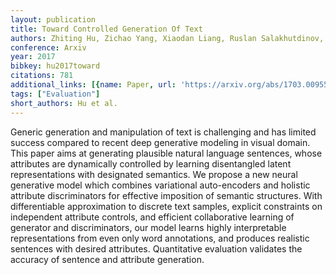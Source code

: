 ```yaml
---
layout: publication
title: Toward Controlled Generation Of Text
authors: Zhiting Hu, Zichao Yang, Xiaodan Liang, Ruslan Salakhutdinov, Eric P. Xing
conference: Arxiv
year: 2017
bibkey: hu2017toward
citations: 781
additional_links: [{name: Paper, url: 'https://arxiv.org/abs/1703.00955'}]
tags: ["Evaluation"]
short_authors: Hu et al.
---
```

Generic generation and manipulation of text is challenging and has limited
success compared to recent deep generative modeling in visual domain. This
paper aims at generating plausible natural language sentences, whose attributes
are dynamically controlled by learning disentangled latent representations with
designated semantics. We propose a new neural generative model which combines
variational auto-encoders and holistic attribute discriminators for effective
imposition of semantic structures. With differentiable approximation to
discrete text samples, explicit constraints on independent attribute controls,
and efficient collaborative learning of generator and discriminators, our model
learns highly interpretable representations from even only word annotations,
and produces realistic sentences with desired attributes. Quantitative
evaluation validates the accuracy of sentence and attribute generation.